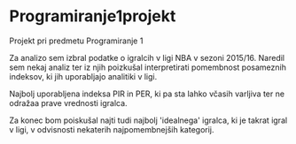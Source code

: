 # Programiranje1projekt

Projekt pri predmetu Programiranje 1

Za analizo sem izbral podatke o igralcih v ligi NBA v sezoni 2015/16.
Naredil sem nekaj analiz ter iz njih poizkušal interpretirati pomembnost posameznih indeksov, 
ki jih uporabljajo analitiki v ligi.

Najbolj uporabljena indeksa PIR in PER, ki pa sta lahko včasih varljiva ter ne odražaa prave vrednosti igralca.

Za konec bom poiskušal najti tudi najbolj 'idealnega' igralca, ki je takrat igral v ligi, 
v odvisnosti nekaterih najpomembnejših kategorij.


